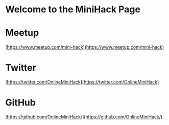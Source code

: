 # Welcome to the MiniHack Page

# Meetup

[https://www.meetup.com/mini-hack](https://www.meetup.com/mini-hack)

# Twitter

[https://twitter.com/OnlineMiniHack](https://twitter.com/OnlineMiniHack)

# GitHub

[https://github.com/OnlineMiniHack/](https://github.com/OnlineMiniHack/)
